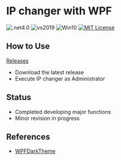 # IP changer with WPF

![.net4.0](https://img.shields.io/badge/.net-%3E%3D4.7-blue.svg) ![vs2019](https://img.shields.io/badge/C%23-8.0-blue.svg) ![Win10](https://img.shields.io/badge/Windows-10-blue.svg)
[![MIT License](https://img.shields.io/badge/license-MIT-green.svg)](https://github.com/dotnet/wpf/blob/master/LICENSE.TXT)

## How to Use
[Releases](https://github.com/samchiRobot/wpf-ip-changer/releases)
- Download the latest release
- Execute IP changer as Administrator

## Status
- Completed developing major functions
- Minor revision in progress

## References
- [WPFDarkTheme](https://github.com/AngryCarrot789/WPFDarkTheme)
